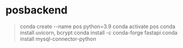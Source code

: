 # posbackend
>conda create --name pos python=3.9
>conda activate pos
>conda install uvicorn, bcrypt
>conda install -c conda-forge fastapi
>conda install mysql-connector-python
